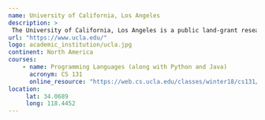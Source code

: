 ```yaml
---
name: University of California, Los Angeles 
description: >
 The University of California, Los Angeles is a public land-grant research university in Los Angeles, California.
url: "https://www.ucla.edu/"
logo: academic_institution/ucla.jpg
continent: North America
courses:
    - name: Programming Languages (along with Python and Java)
      acronym: CS 131
      online_resource: "https://web.cs.ucla.edu/classes/winter18/cs131/"
location:
     lat: 34.0689
     long: 118.4452
---
```

